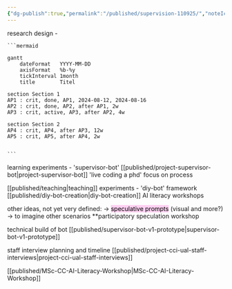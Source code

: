```yaml
---
{"dg-publish":true,"permalink":"/published/supervision-110925/","noteIcon":""}
---
```


research design - 

````
```mermaid

gantt
    dateFormat   YYYY-MM-DD
    axisFormat   %b-%y
    tickInterval 1month
    title        Titel

section Section 1
AP1 : crit, done, AP1, 2024-08-12, 2024-08-16
AP2 : crit, done, AP2, after AP1, 2w
AP3 : crit, active, AP3, after AP2, 4w

section Section 2
AP4 : crit, AP4, after AP3, 12w
AP5 : crit, AP5, after AP4, 2w


```
````

learning experiments - 
	'supervisor-bot' [[published/project-supervisor-bot\|project-supervisor-bot]]
	'live coding a phd' focus on process

[[published/teaching\|teaching]] experiments - 
	'diy-bot' framework [[published/diy-bot-creation\|diy-bot-creation]] 
	AI literacy workshops 

other ideas, not yet very defined: 
-> <mark style="background: #FFB8EBA6;">speculative prompts</mark> (visual and more?)
-> to imagine other scenarios 
**participatory speculation workshop

technical build of bot
[[published/supervisor-bot-v1-prototype\|supervisor-bot-v1-prototype]]

staff interview planning and timeline
[[published/project-cci-ual-staff-interviews\|project-cci-ual-staff-interviews]]

[[published/MSc-CC-AI-Literacy-Workshop\|MSc-CC-AI-Literacy-Workshop]]